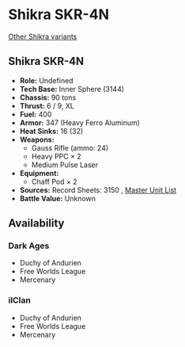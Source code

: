 # Shikra SKR-4N 

[Other Shikra variants](../shikra.md) 

## Shikra SKR-4N 

- **Role:** Undefined 
- **Tech Base:** Inner Sphere (3144) 
- **Chassis:** 90 tons 
- **Thrust:** 6 / 9, XL 
- **Fuel:** 400 
- **Armor:** 347 (Heavy Ferro Aluminum) 
- **Heat Sinks:** 16 (32) 
- **Weapons:** 
  - Gauss Rifle (ammo: 24) 
  - Heavy PPC × 2 
  - Medium Pulse Laser 
- **Equipment:** 
  - Chaff Pod × 2 
- **Sources:** Record Sheets: 3150 , [Master Unit List](http://masterunitlist.info/Unit/Details/8060) 
- **Battle Value:** Unknown 

## Availability 

### Dark Ages 

- Duchy of Andurien 
- Free Worlds League 
- Mercenary 

### ilClan 

- Duchy of Andurien 
- Free Worlds League 
- Mercenary 

